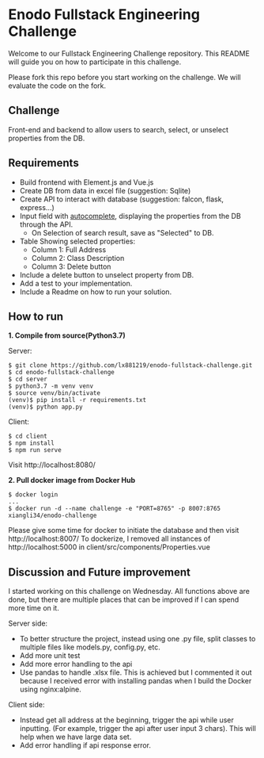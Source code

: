 # Enodo Fullstack Engineering Challenge

Welcome to our Fullstack Engineering Challenge repository. This README will guide you on how to participate in this challenge.

Please fork this repo before you start working on the challenge. We will evaluate the code on the fork.


## Challenge


Front-end and backend to allow users to search, select, or unselect properties from the DB.

## Requirements
- Build frontend with Element.js and Vue.js
- Create DB from data in excel file (suggestion: Sqlite)
- Create API to interact with database (suggestion: falcon, flask, express...)
- Input field with [autocomplete](https://element.eleme.io/#/en-US/component/input#autocomplete), displaying the properties from the DB through the API.
  - On Selection of search result, save as "Selected" to DB.
- Table Showing selected properties:
  - Column 1: Full Address
  - Column 2: Class Description
  - Column 3: Delete button
- Include a delete button to unselect property from DB.
- Add a test to your implementation.
- Include a Readme on how to run your solution.


## How to run

**1. Compile from source(Python3.7)**

Server:
<pre><code>$ git clone https://github.com/lx881219/enodo-fullstack-challenge.git
$ cd enodo-fullstack-challenge
$ cd server
$ python3.7 -m venv venv
$ source venv/bin/activate
(venv)$ pip install -r requirements.txt
(venv)$ python app.py
</code></pre>

Client:
<pre><code>$ cd client
$ npm install
$ npm run serve
</code></pre>


Visit http://localhost:8080/

**2. Pull docker image from Docker Hub**

<pre><code>$ docker login
...
$ docker run -d --name challenge -e "PORT=8765" -p 8007:8765 xiangli34/enodo-challenge
</code></pre>


Please give some time for docker to initiate the database and then visit http://localhost:8007/
To dockerize, I removed all instances of http://localhost:5000 in client/src/components/Properties.vue

## Discussion and Future improvement

I started working on this challenge on Wednesday. All functions above are done, but there are multiple places that can be improved if I can spend more time on it.

Server side:
- To better structure the project, instead using one .py file, split classes to multiple files like models.py, config.py, etc.
- Add more unit test
- Add more error handling to the api
- Use pandas to handle .xlsx file. This is achieved but I commented it out because I received error with installing pandas when I build the Docker using nginx:alpine.

Client side:
- Instead get all address at the beginning, trigger the api while user inputting. (For example, trigger the api after user input 3 chars). This will help when we have large data set.
- Add error handling if api response error.
